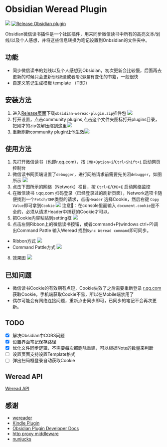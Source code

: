 # Obsidian Weread Plugin

[![](https://github.com/zhaohongxuan/obsidian-weread-plugin/actions/workflows/CI.yml/badge.svg)](https://github.com/zhaohongxuan/obsidian-weread-plugin/actions/workflows/CI.yml)
[![Release Obsidian plugin](https://github.com/zhaohongxuan/obsidian-weread-plugin/actions/workflows/release.yml/badge.svg)](https://github.com/zhaohongxuan/obsidian-weread-plugin/actions/workflows/release.yml)

Obsidian微信读书插件是一个社区插件，用来同步微信读书中所有的高亮文本/划线/以及个人感想，并将这些信息转换为笔记设置到Onbsidian的文件夹中。

## 功能
- 同步微信读书的划线以及个人感想到Obsidian，初次更新会比较慢，后面再去更新的时候只会更新`划线数量`或者`笔记数量`有变化的书籍，一般很快
- 自定义笔记生成模板 template （TBD）

## 安装方法
1. 进入[Release页面](https://github.com/zhaohongxuan/obsidian-weread-plugin/releases)下载`obsidian-weread-plugin.zip`插件包
   ![](https://cdn.jsdelivr.net/gh/zhaohongxuan/picgo@master/20220512084624.png)
2. 打开设置，点击community plugins,点击这个文件夹图标打开plugins目录，把刚才的zip包解压缩到这里![](https://cdn.jsdelivr.net/gh/zhaohongxuan/picgo@master/20220514081630.png)
3. 重新刷新community plugin让他生效![](https://cdn.jsdelivr.net/gh/zhaohongxuan/picgo@master/20220512084836.png)
## 使用方法

1. 先打开微信读书（也即r.qq.com），按 `CMD+Option+i`/`Ctrl+Shift+i` 启动网页控制台
2. 微信读书网页端设置了`debugger`，进行网络请求前需要先关闭`debugger`，如图所示 ![](https://cdn.jsdelivr.net/gh/zhaohongxuan/picgo@master/20220513183621.png)
4. 点击下图所示的网络（Network）栏目，按 `Ctrl+E`/`CMD+E` 启动网络监控
5. 在微信读书 r.qq.com 扫码登录（已经登录过的刷新页面），Network选项卡随便找到一个`Fetch/XHR`类型的请求，点击`Header` 选择Cookie，然后右键 `Copy Value`即可拿到`Cookie`
   ![](https://cdn.jsdelivr.net/gh/zhaohongxuan/picgo@master/20220511235931.png)
   注意📢：在console里面输入 `document.cookie`是不全的，必须从请求Header中捕获的Cookie才可以。
6. 把Cookie内容粘贴到setting框
![](https://cdn.jsdelivr.net/gh/zhaohongxuan/picgo@master/20220511235704.png)
7. 点击左侧Ribbon上的微信读书按钮，或者command+P(windows ctrl+P)调出Command Pattle 输入Weread 找到`Sync Weread command`即可同步。

- Ribbon方式
![](https://cdn.jsdelivr.net/gh/zhaohongxuan/picgo@master/20220511235530.png)
- Command Pattle方式
   ![](https://cdn.jsdelivr.net/gh/zhaohongxuan/picgo@master/20220511235440.png)
8. 效果图 ![](https://cdn.jsdelivr.net/gh/zhaohongxuan/picgo@master/20220513123617.png)
## 已知问题

- 微信读书Cookie的有效期有点短，Cookie失效了之后需要重新登录 [r.qq.com](r.qq.com)获取Cookie，手机端获取Cookie不易，所以在Mobile端禁用了
- 偶尔可能会有网络连接问题，重新点击同步即可，已同步的笔记不会再次更新。
  
## TODO
- [x] 解决Obsidian中CORS问题
- [x] 设置界面笔记保存路径
- [x] 优化文件同步逻辑，不需要每次都删除重建，可以根据Note的数量来判断
- [ ] 设置页面支持设置Template格式
- [ ] 弹出扫码框登录自动获取Cookie

## Weread API
[Weread API](./docs/weread-api.md)
## 感谢
- [wereader](https://github.com/arry-lee/wereader)
- [Kindle Plugin](https://github.com/hadynz/obsidian-kindle-plugin)
- [Obsidian Plugin Developer Docs](https://marcus.se.net/obsidian-plugin-docs/)
- [http proxy middleware](https://github.com/chimurai/http-proxy-middleware)
- [nunjucks](https://github.com/mozilla/nunjucks)
